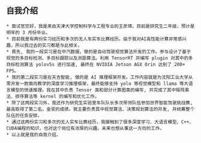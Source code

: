 ## 自我介绍
    * 面试官您好，我是来自天津大学控制科学与工程专业的王彦璋，目前是研究生二年级，预计是明年的 3 月份毕业。
    * 目前我是有两份实习经历和多次的无人车实车比赛经历。由于我对AI高性能计算非常感兴趣，所以我过去的实习都是与此相关。
    * 首先, 我的一段实习是在中汽数据，做的是自动驾驶视觉算法开发的工作。参与设计了基于视觉的多目标检测、多目标跟踪以及测距算法。利用 TensorRT 并编写 plugin 对其中的多目标检测算法 yolov5s 进行加速, 最终在 NVIDIA Jetson AGX Orin 达到了 200+ FPS。
    * 我的第二段实习是在天吉智能, 做的是 AI 推理框架开发。工作内容就是为沈阳工业大学从零开发一款面向教学的深度学习推理框架，最终能够支持 yolo 等视觉模型和 llama 等大语言模型的快速推理。我在其中负责 Tensor 类和部分计算图类的编写, 并完成了其中矩阵乘法、排序算法等 kernel 的编写和优化工作。
    * 除了这两段实习外，我还作为研究生实验室车队队长多次带领队伍参加世界智能驾驶挑战赛, 最高取得了第二名，金奖的成绩。我主要负责其中视觉算法、决策规划算法的开发, 并统筹整个队伍的任务安排。
    * 通过这两份实习和多次的无人实车比赛经历，我接触到了很多深度学习、大语言模型、C++、CUDA编程的知识，也对这个岗位有浓厚的兴趣，未来也想从事这一方向的工作。
    * 以上就是我的自我介绍。
